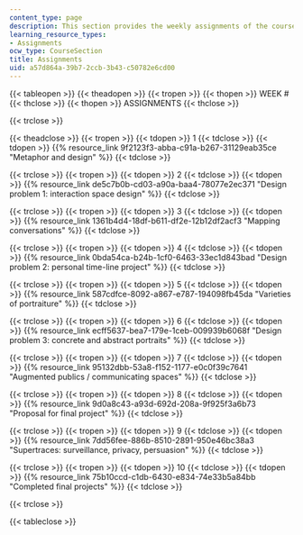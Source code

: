 ```yaml
---
content_type: page
description: This section provides the weekly assignments of the course.
learning_resource_types:
- Assignments
ocw_type: CourseSection
title: Assignments
uid: a57d864a-39b7-2ccb-3b43-c50782e6cd00
---
```


{{< tableopen >}}
{{< theadopen >}}
{{< tropen >}}
{{< thopen >}}
WEEK #
{{< thclose >}}
{{< thopen >}}
ASSIGNMENTS
{{< thclose >}}

{{< trclose >}}

{{< theadclose >}}
{{< tropen >}}
{{< tdopen >}}
1
{{< tdclose >}}
{{< tdopen >}}
{{% resource_link 9f2123f3-abba-c91a-b267-31129eab35ce "Metaphor and design" %}}
{{< tdclose >}}

{{< trclose >}}
{{< tropen >}}
{{< tdopen >}}
2
{{< tdclose >}}
{{< tdopen >}}
{{% resource_link de5c7b0b-cd03-a90a-baa4-78077e2ec371 "Design problem 1: interaction space design" %}}
{{< tdclose >}}

{{< trclose >}}
{{< tropen >}}
{{< tdopen >}}
3
{{< tdclose >}}
{{< tdopen >}}
{{% resource_link 1361b4d4-18df-b611-df2e-12b12df2acf3 "Mapping conversations" %}}
{{< tdclose >}}

{{< trclose >}}
{{< tropen >}}
{{< tdopen >}}
4
{{< tdclose >}}
{{< tdopen >}}
{{% resource_link 0bda54ca-b24b-1cf0-6463-33ec1d843bad "Design problem 2: personal time-line project" %}}
{{< tdclose >}}

{{< trclose >}}
{{< tropen >}}
{{< tdopen >}}
5
{{< tdclose >}}
{{< tdopen >}}
{{% resource_link 587cdfce-8092-a867-e787-194098fb45da "Varieties of portraiture" %}}
{{< tdclose >}}

{{< trclose >}}
{{< tropen >}}
{{< tdopen >}}
6
{{< tdclose >}}
{{< tdopen >}}
{{% resource_link ecff5637-bea7-179e-1ceb-009939b6068f "Design problem 3: concrete and abstract portraits" %}}
{{< tdclose >}}

{{< trclose >}}
{{< tropen >}}
{{< tdopen >}}
7
{{< tdclose >}}
{{< tdopen >}}
{{% resource_link 95132dbb-53a8-f152-1177-e0c0f39c7641 "Augmented publics / communicating spaces" %}}
{{< tdclose >}}

{{< trclose >}}
{{< tropen >}}
{{< tdopen >}}
8
{{< tdclose >}}
{{< tdopen >}}
{{% resource_link 9d0a8c43-a93d-692d-208a-9f925f3a6b73 "Proposal for final project" %}}
{{< tdclose >}}

{{< trclose >}}
{{< tropen >}}
{{< tdopen >}}
9
{{< tdclose >}}
{{< tdopen >}}
{{% resource_link 7dd56fee-886b-8510-2891-950e46bc38a3 "Supertraces: surveillance, privacy, persuasion" %}}
{{< tdclose >}}

{{< trclose >}}
{{< tropen >}}
{{< tdopen >}}
10
{{< tdclose >}}
{{< tdopen >}}
{{% resource_link 75b10ccd-c1db-6430-e834-74e33b5a84bb "Completed final projects" %}}
{{< tdclose >}}

{{< trclose >}}

{{< tableclose >}}
